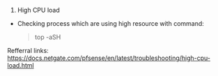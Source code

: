 
1) High CPU load
- Checking process which are using high resource with command:
    >top -aSH

Refferral links:
https://docs.netgate.com/pfsense/en/latest/troubleshooting/high-cpu-load.html